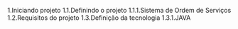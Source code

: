 1.Iniciando projeto
    1.1.Definindo o projeto
        1.1.1.Sistema de Ordem de Serviços
    1.2.Requisitos do projeto
    1.3.Definição da tecnologia
        1.3.1.JAVA